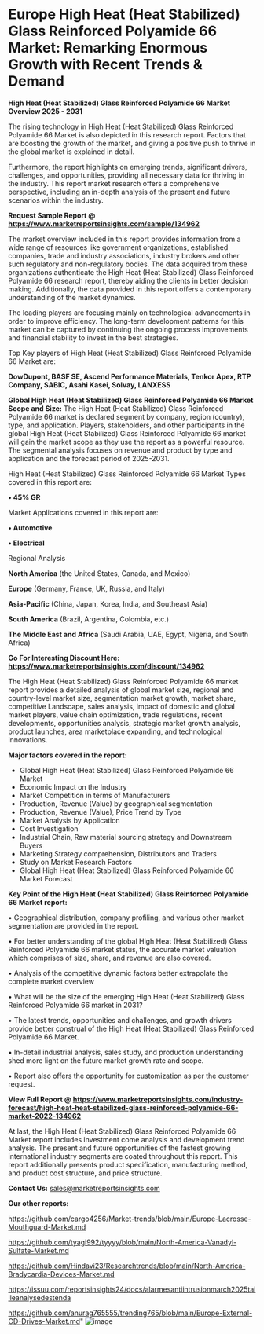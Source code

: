 # Europe High Heat (Heat Stabilized) Glass Reinforced Polyamide 66 Market: Remarking Enormous Growth with Recent Trends & Demand

<Strong> High Heat (Heat Stabilized) Glass Reinforced Polyamide 66 Market Overview 2025 - 2031</strong>

The rising technology in High Heat (Heat Stabilized) Glass Reinforced Polyamide 66 Market is also depicted in this research report. Factors that are boosting the growth of the market, and giving a positive push to thrive in the global market is explained in detail.

Furthermore, the report highlights on emerging trends, significant drivers, challenges, and opportunities, providing all necessary data for thriving in the industry. This report market research offers a comprehensive perspective, including an in-depth analysis of the present and future scenarios within the industry.

<strong>Request Sample Report @ <a href=https://www.marketreportsinsights.com/sample/134962>https://www.marketreportsinsights.com/sample/134962</a></strong>

The market overview included in this report provides information from a wide range of resources like government organizations, established companies, trade and industry associations, industry brokers and other such regulatory and non-regulatory bodies. The data acquired from these organizations authenticate the High Heat (Heat Stabilized) Glass Reinforced Polyamide 66 research report, thereby aiding the clients in better decision making. Additionally, the data provided in this report offers a contemporary understanding of the market dynamics.

The leading players are focusing mainly on technological advancements in order to improve efficiency. The long-term development patterns for this market can be captured by continuing the ongoing process improvements and financial stability to invest in the best strategies.

Top Key players of High Heat (Heat Stabilized) Glass Reinforced Polyamide 66 Market are:

<strong>DowDupont, BASF SE, Ascend Performance Materials, Tenkor Apex, RTP Company, SABIC, Asahi Kasei, Solvay, LANXESS</strong>

<strong><b>Global High Heat (Heat Stabilized) Glass Reinforced Polyamide 66 Market Scope and Size:</b></strong>
The High Heat (Heat Stabilized) Glass Reinforced Polyamide 66 market is declared segment by company, region (country), type, and application. Players, stakeholders, and other participants in the global High Heat (Heat Stabilized) Glass Reinforced Polyamide 66 market will gain the market scope as they use the report as a powerful resource. The segmental analysis focuses on revenue and product by type and application and the forecast period of 2025-2031.

High Heat (Heat Stabilized) Glass Reinforced Polyamide 66 Market Types covered in this report are:

<strong>• 45% GR</strong>

Market Applications covered in this report are:

<strong>• Automotive

• Electrical</strong> 

Regional Analysis

<strong>North America</strong> (the United States, Canada, and Mexico)

<strong>Europe</strong> (Germany, France, UK, Russia, and Italy)

<strong>Asia-Pacific</strong> (China, Japan, Korea, India, and Southeast Asia)

<strong>South America</strong> (Brazil, Argentina, Colombia, etc.)

<strong>The Middle East and Africa</strong> (Saudi Arabia, UAE, Egypt, Nigeria, and South Africa)

<strong>Go For Interesting Discount Here: <a href=https://www.marketreportsinsights.com/discount/134962>https://www.marketreportsinsights.com/discount/134962</a></strong>

The High Heat (Heat Stabilized) Glass Reinforced Polyamide 66 market report provides a detailed analysis of global market size, regional and country-level market size, segmentation market growth, market share, competitive Landscape, sales analysis, impact of domestic and global market players, value chain optimization, trade regulations, recent developments, opportunities analysis, strategic market growth analysis, product launches, area marketplace expanding, and technological innovations.

<strong><b>Major factors covered in the report:</b></strong>
<ul>
  <li>Global High Heat (Heat Stabilized) Glass Reinforced Polyamide 66 Market </li>
  <li>Economic Impact on the Industry</li>
  <li>Market Competition in terms of Manufacturers</li>
  <li>Production, Revenue (Value) by geographical segmentation</li>
  <li>Production, Revenue (Value), Price Trend by Type</li>
  <li>Market Analysis by Application</li>
  <li>Cost Investigation</li>
  <li>Industrial Chain, Raw material sourcing strategy and Downstream Buyers</li>
  <li>Marketing Strategy comprehension, Distributors and Traders</li>
  <li>Study on Market Research Factors</li>
  <li>Global High Heat (Heat Stabilized) Glass Reinforced Polyamide 66 Market Forecast</li>
</ul>

<strong><b>Key Point of the High Heat (Heat Stabilized) Glass Reinforced Polyamide 66 Market report:</b></strong>

• Geographical distribution, company profiling, and various other market segmentation are provided in the report.

• For better understanding of the global High Heat (Heat Stabilized) Glass Reinforced Polyamide 66 market status, the accurate market valuation which comprises of size, share, and revenue are also covered.

• Analysis of the competitive dynamic factors better extrapolate the complete market overview

• What will be the size of the emerging High Heat (Heat Stabilized) Glass Reinforced Polyamide 66 market in 2031?

• The latest trends, opportunities and challenges, and growth drivers provide better construal of the High Heat (Heat Stabilized) Glass Reinforced Polyamide 66 Market.

• In-detail industrial analysis, sales study, and production understanding shed more light on the future market growth rate and scope.

• Report also offers the opportunity for customization as per the customer request.

<strong><b>View Full Report @ <a href=https://www.marketreportsinsights.com/industry-forecast/high-heat-heat-stabilized-glass-reinforced-polyamide-66-market-2022-134962>https://www.marketreportsinsights.com/industry-forecast/high-heat-heat-stabilized-glass-reinforced-polyamide-66-market-2022-134962</a></b></strong>


At last, the High Heat (Heat Stabilized) Glass Reinforced Polyamide 66 Market report includes investment come analysis and development trend analysis. The present and future opportunities of the fastest growing international industry segments are coated throughout this report. This report additionally presents product specification, manufacturing method, and product cost structure, and price structure.

<strong>Contact Us:</strong>
sales@marketreportsinsights.com

<strong>Our other reports:</strong>

<a href=https://github.com/cargo4256/Market-trends/blob/main/Europe-Lacrosse-Mouthguard-Market.md>https://github.com/cargo4256/Market-trends/blob/main/Europe-Lacrosse-Mouthguard-Market.md</a>

<a href=https://github.com/tyagi992/tyyyy/blob/main/North-America-Vanadyl-Sulfate-Market.md>https://github.com/tyagi992/tyyyy/blob/main/North-America-Vanadyl-Sulfate-Market.md</a>

<a href=https://github.com/Hindavi23/Researchtrends/blob/main/North-America-Bradycardia-Devices-Market.md>https://github.com/Hindavi23/Researchtrends/blob/main/North-America-Bradycardia-Devices-Market.md</a>

<a href=https://issuu.com/reportsinsights24/docs/alarmesantiintrusionmarch2025tailleanalysedestenda>https://issuu.com/reportsinsights24/docs/alarmesantiintrusionmarch2025tailleanalysedestenda</a>

<a href=https://github.com/anurag765555/trending765/blob/main/Europe-External-CD-Drives-Market.md>https://github.com/anurag765555/trending765/blob/main/Europe-External-CD-Drives-Market.md</a>"
![image](https://github.com/user-attachments/assets/61e72bb3-4fde-46a4-bdf3-d1c4cbd091f3)
